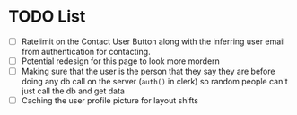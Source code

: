 # TODO List

- [ ] Ratelimit on the Contact User Button along with the inferring user email from authentication for contacting.
- [ ] Potential redesign for this page to look more mordern
- [ ] Making sure that the user is the person that they say they are before doing any db call on the server (`auth()` in clerk) so random people can't just call the db and get data
- [ ] Caching the user profile picture for layout shifts
